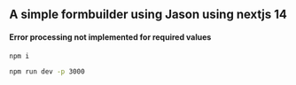 ## A simple formbuilder using Jason using nextjs 14

#### Error processing not implemented for required values



```bash
npm i

npm run dev -p 3000



```
